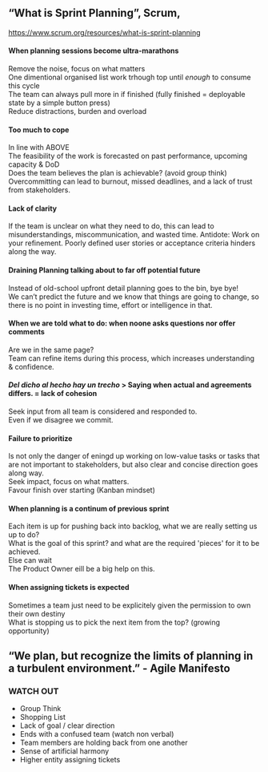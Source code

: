 
## “What is Sprint Planning”, Scrum,  
https://www.scrum.org/resources/what-is-sprint-planning

#### When planning sessions become ultra-marathons<br/>
Remove the noise, focus on what matters<br/>
One dimentional organised list work trhough top until *enough* to consume this cycle<br/>
The team can always pull more in if finished (fully finished = deployable state by a simple button press)<br/>
Reduce distractions, burden and overload<br/>

#### Too much to cope<br/>
In line with ABOVE<br/>
The feasibility of the work is forecasted on past performance, upcoming capacity & DoD <br/>
Does the team believes the plan is achievable? (avoid group think)<br/>
Overcommitting can lead to burnout, missed deadlines, and a lack of trust from stakeholders. <br/>

#### Lack of clarity<br/>
If the team is unclear on what they need to do, this can lead to misunderstandings, miscommunication, and wasted time. 
Antidote: Work on your refinement. Poorly defined user stories or acceptance criteria hinders along the way.<br/>

#### Draining Planning talking about to far off potential future<br/>
Instead of old-school upfront detail planning goes to the bin, bye bye!<br/> 
We can’t predict the future and we know that things are going to change, so there is no point in investing time, effort or intelligence in that. <br/>

#### When we are told what to do: when noone asks questions nor offer comments<br/>
Are we in the same page?<br/>
Team can refine items during this process, which increases understanding & confidence.<br/>

#### *Del dicho al hecho hay un trecho* > Saying when actual and agreements differs. = lack of cohesion<br/>
Seek input from all team is considered and responded to. <br/>
Even if we disagree we commit.<br/>

#### Failure to prioritize
Is not only the danger of eningd up working on low-value tasks or tasks that are not important to stakeholders, but also clear and concise direction goes along way.<br/>
Seek impact, focus on what matters. <br/>
Favour finish over starting (Kanban mindset) <br/>

#### When planning is a continum of previous sprint<br/>
Each item is up for pushing back into backlog, what we are really setting us up to do?<br/>
What is the goal of this sprint? and what are the required 'pieces' for it to be achieved.<br/>
Else can wait <br/>
The Product Owner eill be a big help on this.<br/>

#### When assigning tickets is expected<br/>
Sometimes a team just need to be explicitely given the permission to own their own destiny<br/>
What is stopping us to pick the next item from the top? (growing opportunity)<br/>


## “We plan, but recognize the limits of planning in a turbulent environment.” - Agile Manifesto

### WATCH OUT
* Group Think
* Shopping List
* Lack of goal / clear direction
* Ends with a confused team (watch non verbal)
* Team members are holding back from one another
* Sense of artificial harmony
* Higher entity assigning tickets
